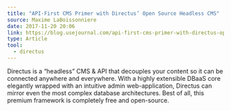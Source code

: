 ```yaml
---
title: "API-First CMS Primer with Directus’ Open Source Headless CMS"
source: Maxime LaBoissonniere
date: 2017-11-20 20:06
link: https://blog.usejournal.com/api-first-cms-primer-with-directus-open-source-headless-cms-1f6749aa2399
type: Article
tool:
  - directus
---
```

Directus is a “headless” CMS & API that decouples your content so it can be connected anywhere and everywhere. With a highly extensible DBaaS core elegantly wrapped with an intuitive admin web-application, Directus can mirror even the most complex database architectures. Best of all, this premium framework is completely free and open-source.




